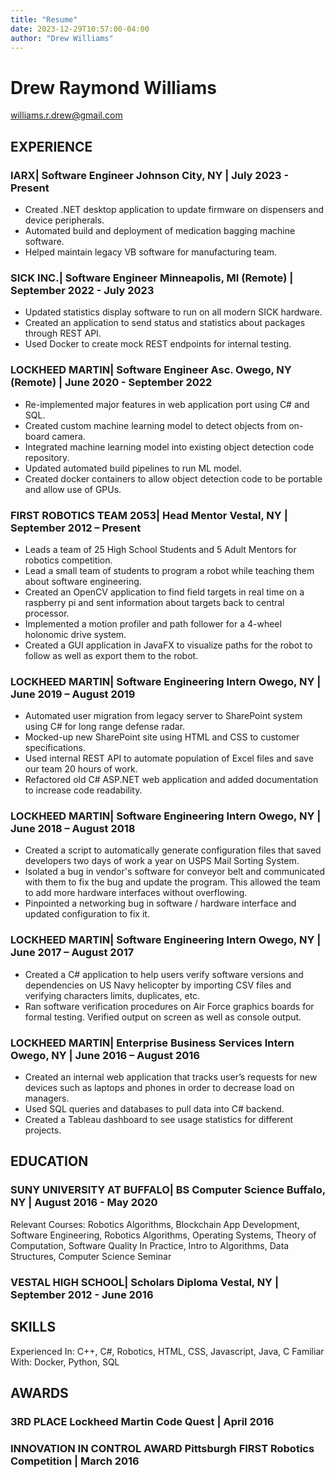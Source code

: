 ```yaml
---
title: "Resume"
date: 2023-12-29T10:57:00-04:00
author: "Drew Williams"
---
```


# Drew Raymond Williams


williams.r.drew@gmail.com

## EXPERIENCE

### IARX| Software Engineer Johnson City, NY | July 2023 - Present

- Created .NET desktop application to update firmware on dispensers and device peripherals.
- Automated build and deployment of medication bagging machine software.
- Helped maintain legacy VB software for manufacturing team.

### SICK INC.| Software Engineer Minneapolis, MI (Remote) | September 2022 - July 2023

- Updated statistics display software to run on all modern SICK hardware.
- Created an application to send status and statistics about packages through REST API.
- Used Docker to create mock REST endpoints for internal testing.

### LOCKHEED MARTIN| Software Engineer Asc. Owego, NY (Remote) | June 2020 - September 2022

- Re-implemented major features in web application port using C\# and SQL.
- Created custom machine learning model to detect objects from on-board camera.
- Integrated machine learning model into existing object detection code repository.
- Updated automated build pipelines to run ML model.
- Created docker containers to allow object detection code to be portable and allow use of GPUs.

### FIRST ROBOTICS TEAM 2053| Head Mentor Vestal, NY | September 2012 – Present

- Leads a team of 25 High School Students and 5 Adult Mentors for robotics competition.
- Lead a small team of students to program a robot while teaching them about software engineering.
- Created an OpenCV application to find field targets in real time on a raspberry pi and sent information about targets back to central processor.
- Implemented a motion profiler and path follower for a 4-wheel holonomic drive system.
- Created a GUI application in JavaFX to visualize paths for the robot to follow as well as export them to the robot.

### LOCKHEED MARTIN| Software Engineering Intern Owego, NY | June 2019 – August 2019

- Automated user migration from legacy server to SharePoint system using C\# for long range defense radar.
- Mocked-up new SharePoint site using HTML and CSS to customer specifications.
- Used internal REST API to automate population of Excel files and save our team 20 hours of work.
- Refactored old C\# ASP.NET web application and added documentation to increase code readability.

### LOCKHEED MARTIN| Software Engineering Intern Owego, NY | June 2018 – August 2018

- Created a script to automatically generate configuration files that saved developers two days of work a year on USPS Mail Sorting System.
- Isolated a bug in vendor's software for conveyor belt and communicated with them to fix the bug and update the program. This allowed the team to add more hardware interfaces without overflowing.
- Pinpointed a networking bug in software / hardware interface and updated configuration to fix it.

### LOCKHEED MARTIN| Software Engineering Intern Owego, NY | June 2017 – August 2017

- Created a C\# application to help users verify software versions and dependencies on US Navy helicopter by importing CSV files and verifying characters limits, duplicates, etc.
- Ran software verification procedures on Air Force graphics boards for formal testing. Verified output on screen as well as console output.

### LOCKHEED MARTIN| Enterprise Business Services Intern Owego, NY | June 2016 – August 2016

- Created an internal web application that tracks user’s requests for new devices such as laptops and phones in order to decrease load on managers.
- Used SQL queries and databases to pull data into C\# backend.
- Created a Tableau dashboard to see usage statistics for different projects.

## EDUCATION

### SUNY UNIVERSITY AT BUFFALO| BS Computer Science Buffalo, NY | August 2016 - May 2020

Relevant Courses: Robotics Algorithms, Blockchain App Development, Software Engineering, Robotics Algorithms, Operating Systems, Theory of Computation, Software Quality In Practice, Intro to Algorithms, Data Structures, Computer Science Seminar 

### VESTAL HIGH SCHOOL| Scholars Diploma Vestal, NY | September 2012 - June 2016

## SKILLS

Experienced In: C++, C\#, Robotics, HTML, CSS, Javascript, Java, C
Familiar With: Docker, Python, SQL

## AWARDS

### 3RD PLACE Lockheed Martin Code Quest | April 2016

### INNOVATION IN CONTROL AWARD Pittsburgh FIRST Robotics Competition | March 2016

